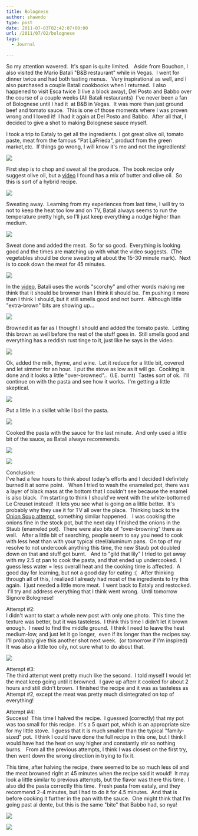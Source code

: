 ```yaml
---
title: Bolognese
author: shawndo
type: post
date: 2011-07-03T02:42:07+00:00
url: /2011/07/02/bolognese
tags:
  - Journal

---
```

So my attention wavered.  It's span is quite limited.   Aside from Bouchon, I also visited the Mario Batali "B&B restaurant" while in Vegas.  I went for dinner twice and had both tasting menus.   Very inspirational as well, and I also purchased a couple Batali cookbooks when I returned.  I also happened to visit Esca twice (I live a block away), Del Posto and Babbo over the course of a couple weeks (All Batali restaurants)  I've never been a fan of Bolognese until I had it  at B&B in Vegas.  It was more than just ground beef and tomato sauce.  This is one of those moments where I was proven wrong and I loved it!  I had it again at Del Posto and Babbo.  After all that, I decided to give a shot to making Bolognese sauce myself.

I took a trip to Eataly to get all the ingredients. I got great olive oil, tomato paste, meat from the famous "Pat LaFrieda", product from the green market,etc.  If things go wrong, I will know it's me and not the ingredients!

![](/images/2011/07/Bolognese_day1-01.jpg)

First step is to chop and sweat all the produce.  The book recipe only suggest olive oil, but a [video][1] I found has a mix of butter and olive oil.  So this is sort of a hybrid recipe.

![](/images/2011/07/Bolognese_day1-02.jpg)

Sweating away.  Learning from my experiences from last time, I will try to not to keep the heat too low and on TV, Batali always seems to run the temperature pretty high, so I'll just keep everything a nudge higher than medium.

![](/images/2011/07/Bolognese_day1-03.jpg)

Sweat done and added the meat.  So far so good.  Everything is looking good and the times are matching up with what the video suggests.  (The vegetables should be done sweating at about the 15-30 minute mark).  Next is to cook down the meat for 45 minutes.

![](/images/2011/07/Bolognese_day1-04.jpg)

In the [video][1], Batali uses the words "scorchy" and other words making me think that it should be browner than I think it should be.  I'm pushing it more than I think I should, but it still smells good and not burnt.  Although little "extra-brown" bits are showing up...

![](/images/2011/07/Bolognese_day1-05.jpg)

Browned it as far as I thought I should and added the tomato paste.  Letting this brown as well before the rest of the stuff goes in.  Still smells good and everything has a reddish rust tinge to it, just like he says in the video.

![](/images/2011/07/Bolognese_day1-06.jpg)

Ok, added the milk, thyme, and wine.  Let it reduce for a little bit, covered and let simmer for an hour.  I put the stove as low as it will go.  Cooking is done and it looks a little "over-browned"..  (I.E. burnt)  Tastes sort of ok.  I'll continue on with the pasta and see how it works.  I'm getting a little skeptical.

![](/images/2011/07/Bolognese_day1-07.jpg)

Put a little in a skillet while I boil the pasta.

![](/images/2011/07/Bolognese_day1-08.jpg)

Cooked the pasta with the sauce for the last minute.  And only used a little bit of the sauce, as Batali always recommends.

![](/images/2011/07/Bolognese_day1-09.jpg)

![](/images/2011/07/Bolognese_day1-10.jpg)

Conclusion:  
I've had a few hours to think about today's efforts and I decided I definitely burned it at some point.   When I tried to wash the enameled pot, there was a layer of black mass at the bottom that I couldn't see because the enamel is also black.  I'm starting to think I should've went with the white-bottomed Le Creuset instead!  It lets you see what is going on a little better.  It's probably why they use it for TV all over the place.  Thinking back to the [Onion Soup attempt][2], something similar happened.   I was cooking the onions fine in the stock pot, but the next day I finished the onions in the Staub (enameled pot).  There were also bits of "over-browning" there as well.   After a little bit of searching, people seem to say you need to cook with less heat than with your typical steel/aluminum pans.  On top of my resolve to not undercook anything this time, the new Staub pot doubled down on that and stuff got burnt.   And to "gild that lily" I tried to get away with my 2.5 qt pan to cook the pasta, and that ended up undercooked.  I guess less water = less overall heat and the cooking time is affected.  A good day for learning, but not a good day for eating :(   After thinking through all of this, I realized I already had most of the ingredients to try this again.  I just needed a little more meat.  I went back to Eataly and restocked.  I'll try and address everything that I think went wrong.  Until tomorrow Signore Bolognese!

Attempt #2:  
I didn't want to start a whole new post with only one photo.  This time the texture was better, but it was tasteless.  I think this time I didn't let it brown enough.  I need to find the middle ground.  I think I need to leave the heat medium-low, and just let it go longer,  even if its longer than the recipes say. I'll probably give this another shot next week.  (or tomorrow if I'm inspired) It was also a little too oily, not sure what to do about that.  

![](/images/2011/07/Bolognese_day2-11.jpg)

Attempt #3:  
The third attempt went pretty much like the second.  I told myself I would let the meat keep going until it browned.  I gave up afterr it cooked for about 2 hours and still didn't brown.  I finished the recipe and it was as tasteless as Attempt #2, except the meat was pretty much disintegrated on top of everything!

Attempt #4:  
Success!  This time I halved the recipe.  I guessed (correctly) that my pot was too small for this recipe.  It's a 5 quart pot, which is an appropriate size for my little stove.  I guess that it is much smaller than the typical "family-sized" pot.  I think I could have done the full recipe in this one, but I think I would have had the heat on way higher and constantly stir so nothing burns.   From all the previous attempts, I think I was closest on the first try, then went down the wrong direction in trying to fix it.

This time, after halving the recipe, there seemed to be so much less oil and the meat browned right at 45 minutes when the recipe said it would!  It may look a little similar to previous attempts, but the flavor was there this time.  I also did the pasta correctly this time.  Fresh pasta from eataly, and they recommend 2-4 minutes, but I had to do it for 4.5 minutes.  And that is before cooking it further in the pan with the sauce.  One might think that I'm going past al dente, but this is the same "bite" that Babbo had, so nya!

![](/images/2011/07/Bolognese_day4-12.jpg)

![](/images/2011/07/Bolognese_day4-13.jpg)



 [1]: http://www.youtube.com/watch?v=HqBqiGM1O54
 [2]: http://www.shawndo.com/2011/05/30/soupe-a-l%E2%80%99oignon-day-2